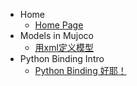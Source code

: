 <!-- _sidebar.md -->
* Home
  * [Home Page](README.md) <!--注意这里是相对路径-->
* Models in Mujoco
  * [用xml定义模型](_source/Models_in_Mujoco/mujoco_models.md)
* Python Binding Intro
  * [Python Binding  好耶！](_source/Mujoco_Python_Binding/mujoco_python_binding.md)